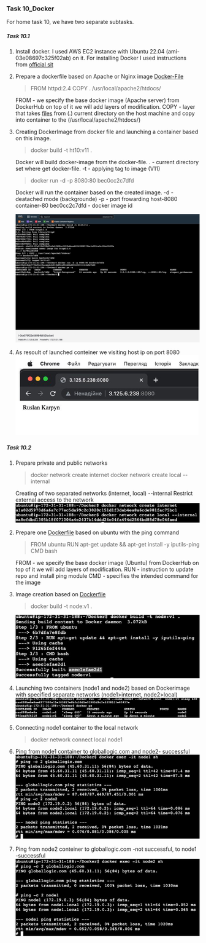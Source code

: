 ### Task 10_Docker
For home task 10, we have two separate subtasks.

##### Task 10.1
1. Install docker.
   I used AWS EC2 instance with Ubuntu 22.04 (ami-03e08697c325f02ab) on it. For installing Docker I used instructions from [official sit](https://docs.docker.com/engine/install/ubuntu/)
2. Prepare a dockerfile based on Apache or Nginx image
[Docker-File](https://github.com/Heckfy05/Task10/blob/main/Task1/Dockerfile)        
    >FROM httpd:2.4
    COPY . /usr/local/apache2/htdocs/

    FROM - we specify the base docker image (Apache server) from DockerHub on top of it we will add layers of modification.
COPY - layer that takes [files](https://github.com/Heckfy05/Task10/blob/main/Task1/index.html) from (.) current directory on the host machine and copy into container to the (/usr/local/apache2/htdocs/) 
3. Creating DockerImage from docker file and launching a container based on this image.
   >docker build -t ht10:v11 .
   
   Docker will build docker-image from the docker-file.
   . - current directory set where get docker-file.
   -t - applying tag to image (V11)

   >docker run -d -p 8080:80 bec0cc2c7dfd
   
   Docker will run the container based on the created image.
   -d - deatached mode (backgrounde)
   -p - port frowarding host-8080 container-80
   bec0cc2c7dfd - docker image id

   ![img](https://github.com/Heckfy05/Task10/blob/main/Task1/img/2.jpeg?raw=true)
4. As resoult of launched conteiner we visiting host ip on port 8080
   ![img](https://github.com/Heckfy05/Task10/blob/main/Task1/img/1.jpg?raw=true)
   
##### Task 10.2
1. Prepare private and public networks
   >docker network create internet
   docker network create local --internal
   
   Creating of two separated networks (internet, local)
   --internal Restrict external access to the network
   ![net](https://github.com/Heckfy05/Task10/blob/main/Task2/img/1_network_create.jpeg?raw=true)
2. Prepare one [Dockerfile](https://github.com/Heckfy05/Task10/blob/main/Task2/Dockerfile) based on ubuntu with the ping command
   >FROM ubuntu
    RUN apt-get update && apt-get install -y iputils-ping
    CMD bash

   FROM - we specify the base docker image (Ubuntu) from DockerHub on top of it we will add layers of modification.
   RUN - instruction to update repo and install ping module
   CMD - specifies the intended command for the image
3. Image creation based on [Dockerfile](https://github.com/Heckfy05/Task10/blob/main/Task2/Dockerfile)
   >docker build -t node:v1 .

   ![imag](https://github.com/Heckfy05/Task10/blob/main/Task2/img/2_Image%20create.jpeg?raw=true)
4. Launching two containers (node1 and node2) based on Dockerimage with specified separate networks (node1>internet, node2>local)
   ![image](https://github.com/Heckfy05/Task10/blob/main/Task2/img/3_Launch_Conteiners.jpeg?raw=true)

5.  Connecting node1 container to the local network
    >docker network connect local node1

6. Ping from node1 container to globallogic.com and node2- successful
   ![im](https://github.com/Heckfy05/Task10/blob/main/Task2/img/4_Ping_Node1.jpeg?raw=true)
7. Ping from node2 conteiner to globallogic.com -not successful, to node1 -successful
   ![im](https://github.com/Heckfy05/Task10/blob/main/Task2/img/5_Ping_Node2.jpeg?raw=true)
